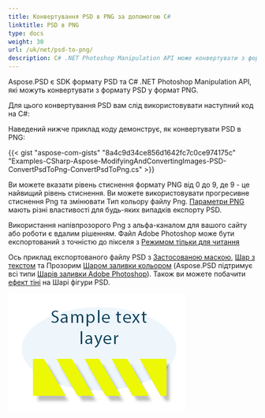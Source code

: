 ```yaml
---
title: Конвертування PSD в PNG за допомогою C#
linktitle: PSD в PNG
type: docs
weight: 30
url: /uk/net/psd-to-png/
description: C# .NET Photoshop Manipulation API може конвертувати з формату PSD у формат PNG за допомогою наведеного в цій статті коду.
---
```


Aspose.PSD є SDK формату PSD та C# .NET Photoshop Manipulation API, які можуть конвертувати з формату PSD у формат PNG.

Для цього конвертування PSD вам слід використовувати наступний код на C#:

Наведений нижче приклад коду демонструє, як конвертувати PSD в PNG:

{{< gist "aspose-com-gists" "8a4c9d34ce856d1642fc7c0ce974175c" "Examples-CSharp-Aspose-ModifyingAndConvertingImages-PSD-ConvertPsdToPng-ConvertPsdToPng.cs" >}}

Ви можете вказати рівень стиснення формату PNG від 0 до 9, де 9 - це найвищий рівень стиснення. Ви можете використовувати прогресивне стиснення Png та змінювати Тип кольору файлу Png. [Параметри PNG](https://reference.aspose.com/psd/net/aspose.psd.imageoptions/pngoptions) мають різні властивості для будь-яких випадків експорту PSD.

Використання напівпрозорого Png з альфа-каналом для вашого сайту або роботи є вдалим рішенням. Файл Adobe Photoshop може бути експортований з точністю до пікселя з [Режимом тільки для читання](https://reference.aspose.com/psd/net/aspose.psd.imageloadoptions/psdloadoptions/properties/readonlymode)

Ось приклад експортованого файлу PSD з [Застосованою маскою](https://docs.aspose.com/display/psdjava/Apply+Masking), [Шар з текстом](https://reference.aspose.com/psd/net/aspose.psd.fileformats.psd.layers/textlayer) та Прозорим [Шаром заливки кольором](https://reference.aspose.com/psd/net/aspose.psd.fileformats.psd.layers.filllayers/filllayer) (Aspose.PSD підтримує всі типи [Шарів заливки Adobe Photoshop](https://docs.aspose.com/display/psdjava/Support+of+Fill+Layers)). Також ви можете побачити [ефект тіні](/psd/uk/net/shadow-effects-in-psd-file/) на Шарі фігури PSD.

![todo:image_alt_text](psd-to-png_1.png)
